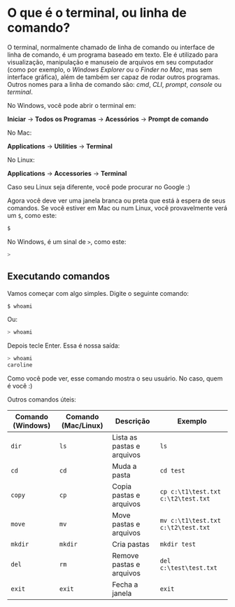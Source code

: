 # O que é o terminal, ou linha de comando?

O terminal, normalmente chamado de linha de comando ou interface de linha de
comando, é um programa baseado em texto. Ele é utilizado para visualização,
manipulação e manuseio de arquivos em seu computador \(como por exemplo,
o *Windows Explorer* ou o *Finder no Mac*, mas sem interface gráfica\),
além de também ser capaz de rodar outros programas. Outros nomes para a linha
de comando são: _cmd_, _CLI_, _prompt_, _console_ ou _terminal_.

No Windows, você pode abrir o terminal em:

**Iniciar** → **Todos os Programas** → **Acessórios** → **Prompt de comando**

No Mac:

**Applications** → **Utilities** → **Terminal**

No Linux:

**Applications** → **Accessories** → **Terminal**

Caso seu Linux seja diferente, você pode procurar no Google :\)

Agora você deve ver uma janela branca ou preta que está à espera de seus
comandos.
Se você estiver em Mac ou num Linux, você provavelmente verá um `$`, como este:

```sh
$
```

No Windows, é um sinal de `>`, como este:

```sh
>
```

## Executando comandos

Vamos começar com algo simples. Digite o seguinte comando:

```sh
$ whoami
```

Ou:

```sh
> whoami
```

Depois tecle Enter. Essa é nossa saída:

```sh
> whoami
caroline
```

Como você pode ver, esse comando mostra o seu usuário. No caso, quem é você :)

Outros comandos úteis:

| Comando (Windows) | Comando (Mac/Linux) | Descrição | Exemplo |
| --- | --- | --- | --- |
| `dir` | `ls` | Lista as pastas e arquivos | `ls` |
| `cd` | `cd` | Muda a pasta | `cd test` |
| `copy` | `cp` | Copia pastas e arquivos | `cp c:\t1\test.txt c:\t2\test.txt` |
| `move` | `mv` | Move pastas e arquivos | `mv c:\t1\test.txt c:\t2\test.txt` |
| `mkdir` | `mkdir` | Cria pastas | `mkdir test` |
| `del` | `rm` | Remove pastas e arquivos | `del c:\test\test.txt` |
| `exit` | `exit` | Fecha a janela | `exit` |
